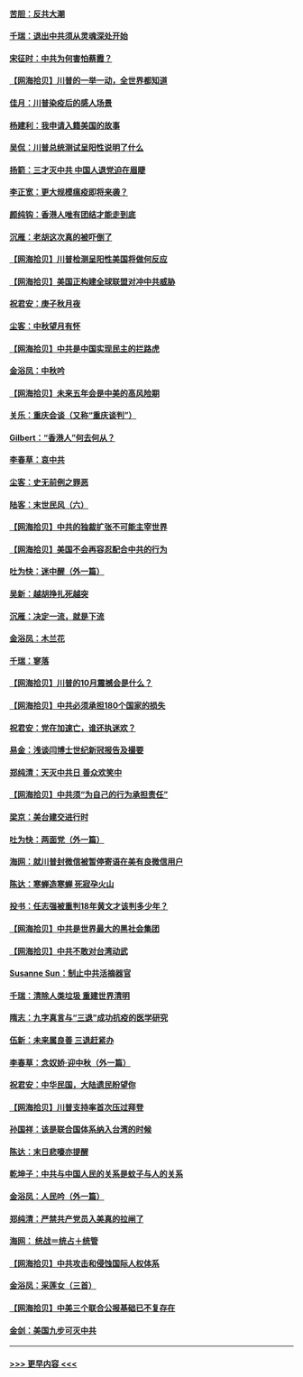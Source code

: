 #### [苦胆：反共大潮](../pages/nsc993/n12459469.md?t=10080051) 
#### [千瑞：退出中共须从灵魂深处开始](../pages/nsc993/n12459437.md?t=10080051) 
#### [宋征时：中共为何害怕蔡霞？](../pages/nsc993/n12459097.md?t=10080051) 
#### [【网海拾贝】川普的一举一动，全世界都知道](../pages/nsc993/n12458825.md?t=10080051) 
#### [佳月：川普染疫后的感人场景](../pages/nsc993/n12456994.md?t=10080051) 
#### [杨建利：我申请入籍美国的故事](../pages/nsc993/n12455635.md?t=10080051) 
#### [吴侃：川普总统测试呈阳性说明了什么](../pages/nsc993/n12451869.md?t=10080051) 
#### [扬箭：三才灭中共 中国人退党迫在眉睫](../pages/nsc993/n12451842.md?t=10080051) 
#### [李正宽：更大规模瘟疫即将来袭？](../pages/nsc993/n12451455.md?t=10080051) 
#### [颜纯钩：香港人唯有团结才能走到底](../pages/nsc993/n12450870.md?t=10080051) 
#### [沉雁：老胡这次真的被吓倒了](../pages/nsc993/n12449796.md?t=10080051) 
#### [【网海拾贝】川普检测呈阳性美国将做何反应](../pages/nsc993/n12449042.md?t=10080051) 
#### [【网海拾贝】美国正构建全球联盟对冲中共威胁](../pages/nsc993/n12446580.md?t=10080051) 
#### [祝君安：庚子秋月夜](../pages/nsc993/n12445870.md?t=10080051) 
#### [尘客：中秋望月有怀](../pages/nsc993/n12444632.md?t=10080051) 
#### [【网海拾贝】中共是中国实现民主的拦路虎](../pages/nsc993/n12443573.md?t=10080051) 
#### [金浴凤：中秋吟](../pages/nsc993/n12441773.md?t=10080051) 
#### [【网海拾贝】未来五年会是中美的高风险期](../pages/nsc993/n12440760.md?t=10080051) 
#### [关乐：重庆会谈（又称“重庆谈判”）](../pages/nsc993/n12437525.md?t=10080051) 
#### [Gilbert：“香港人”何去何从？](../pages/nsc993/n12435894.md?t=10080051) 
#### [李春草：哀中共](../pages/nsc993/n12435874.md?t=10080051) 
#### [尘客：史无前例之罪恶](../pages/nsc993/n12435762.md?t=10080051) 
#### [陆客：末世民风（六）](../pages/nsc993/n12435354.md?t=10080051) 
#### [【网海拾贝】中共的独裁扩张不可能主宰世界](../pages/nsc993/n12435151.md?t=10080051) 
#### [【网海拾贝】美国不会再容忍配合中共的行为](../pages/nsc993/n12433808.md?t=10080051) 
#### [吐为快：迷中醒（外一篇）](../pages/nsc993/n12433585.md?t=10080051) 
#### [吴新：越胡挣扎死越突](../pages/nsc993/n12433562.md?t=10080051) 
#### [沉雁：决定一流，就是下流](../pages/nsc993/n12432128.md?t=10080051) 
#### [金浴凤：木兰花](../pages/nsc993/n12432124.md?t=10080051) 
#### [千瑞：寥落](../pages/nsc993/n12432071.md?t=10080051) 
#### [【网海拾贝】川普的10月震撼会是什么？](../pages/nsc993/n12431624.md?t=10080051) 
#### [【网海拾贝】中共必须承担180个国家的损失](../pages/nsc993/n12428893.md?t=10080051) 
#### [祝君安：党在加速亡，谁还执迷欢？](../pages/nsc993/n12428652.md?t=10080051) 
#### [易金：浅谈闫博士世纪新冠报告及撮要](../pages/nsc993/n12426822.md?t=10080051) 
#### [郑纯清：天灭中共日 善众欢笑中](../pages/nsc993/n12426784.md?t=10080051) 
#### [【网海拾贝】中共须“为自己的行为承担责任”](../pages/nsc993/n12426067.md?t=10080051) 
#### [梁京：美台建交进行时](../pages/nsc993/n12424066.md?t=10080051) 
#### [吐为快：两面党（外一篇）](../pages/nsc993/n12424043.md?t=10080051) 
#### [海网：就川普封微信被暂停寄语在美有良微信用户](../pages/nsc993/n12424021.md?t=10080051) 
#### [陈达：寒蝉造寒蝉 死寂孕火山](../pages/nsc993/n12423958.md?t=10080051) 
#### [投书：任志强被重判18年黄文才该判多少年？](../pages/nsc993/n12423672.md?t=10080051) 
#### [【网海拾贝】中共是世界最大的黑社会集团](../pages/nsc993/n12423543.md?t=10080051) 
#### [【网海拾贝】中共不敢对台湾动武](../pages/nsc993/n12421418.md?t=10080051) 
#### [Susanne Sun：制止中共活摘器官](../pages/nsc993/n12419654.md?t=10080051) 
#### [千瑞：清除人类垃圾 重建世界清明](../pages/nsc993/n12419414.md?t=10080051) 
#### [隋志：九字真言与“三退”成功抗疫的医学研究](../pages/nsc993/n12419248.md?t=10080051) 
#### [伍新：未来属良善 三退赶紧办](../pages/nsc993/n12418496.md?t=10080051) 
#### [李春草：念奴娇·迎中秋（外一篇）](../pages/nsc993/n12418465.md?t=10080051) 
#### [祝君安：中华民国，大陆遗民盼望你](../pages/nsc993/n12418089.md?t=10080051) 
#### [【网海拾贝】川普支持率首次压过拜登](../pages/nsc993/n12418050.md?t=10080051) 
#### [孙国祥：该是联合国体系纳入台湾的时候](../pages/nsc993/n12417369.md?t=10080051) 
#### [陈达：末日悲嚎亦提醒](../pages/nsc993/n12416736.md?t=10080051) 
#### [乾坤子：中共与中国人民的关系是蚊子与人的关系](../pages/nsc993/n12416632.md?t=10080051) 
#### [金浴凤：人民吟（外一篇）](../pages/nsc993/n12416567.md?t=10080051) 
#### [郑纯清：严禁共产党员入美真的拉闸了](../pages/nsc993/n12416550.md?t=10080051) 
#### [海网： 统战＝统占＋统管](../pages/nsc993/n12416404.md?t=10080051) 
#### [【网海拾贝】中共攻击和侵蚀国际人权体系](../pages/nsc993/n12416250.md?t=10080051) 
#### [金浴凤：采莲女（三首）](../pages/nsc993/n12415517.md?t=10080051) 
#### [【网海拾贝】中美三个联合公报基础已不复存在](../pages/nsc993/n12415054.md?t=10080051) 
#### [金剑：美国九步可灭中共](../pages/nsc993/n12413183.md?t=10080051) 

----
#### [ >>> 更早内容 <<< ](../indexes/nsc993-earlier.md)
